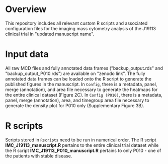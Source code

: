 # Overview
This repository includes all relevant custom R scripts and associated configuration files for the imaging mass cytometry analysis of the J19113 clinical trial in "updated manuscript name".

# Input data
All raw MCD files and fully annotated data frames ("backup_output.rds" and "backup_output_P010.rds") are available on "zenodo link". 
The fully annotated data frames can be loaded onto the R script to generate the published figures in the manuscript. 
In `Config`, there is a metadata, panel, merge (annotation), and area file necessary to generate the heatmaps for the entire clinical dataset (Figure 2C).
In `Config (P010)`, there is a metadata, panel, merge (annotation), area, and timegroup area file necessary to generate the density plot for P010 only (Supplementary Figure 3B).

# R scripts
Scripts stored in `Rscripts` need to be run in numerical order. 
The R script **IMC_J19113_manuscript.R** pertains to the entire clinical trial dataset while the R script **IMC_J19113_P010_manuscript.R** pertains to only P010 - one of the patients with stable disease.

